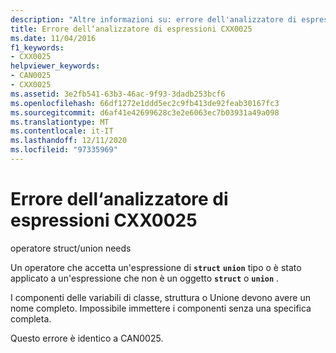 ```yaml
---
description: "Altre informazioni su: errore dell'analizzatore di espressioni CXX0025"
title: Errore dell‘analizzatore di espressioni CXX0025
ms.date: 11/04/2016
f1_keywords:
- CXX0025
helpviewer_keywords:
- CAN0025
- CXX0025
ms.assetid: 3e2fb541-63b3-46ac-9f93-3dadb253bcf6
ms.openlocfilehash: 66df1272e1ddd5ec2c9fb413de92feab30167fc3
ms.sourcegitcommit: d6af41e42699628c3e2e6063ec7b03931a49a098
ms.translationtype: MT
ms.contentlocale: it-IT
ms.lasthandoff: 12/11/2020
ms.locfileid: "97335969"
---
```

# <a name="expression-evaluator-error-cxx0025"></a>Errore dell‘analizzatore di espressioni CXX0025

operatore struct/union needs

Un operatore che accetta un'espressione di **`struct`** **`union`** tipo o è stato applicato a un'espressione che non è un oggetto **`struct`** o **`union`** .

I componenti delle variabili di classe, struttura o Unione devono avere un nome completo. Impossibile immettere i componenti senza una specifica completa.

Questo errore è identico a CAN0025.

